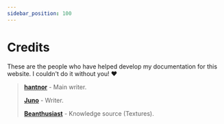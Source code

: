 ```yaml
---
sidebar_position: 100
---
```


# Credits

These are the people who have helped develop my documentation for this website. I couldn't do it without you! ♥

> [**hantnor**](https://hantnor.com/) - Main writer.
> 
> [**Juno**](https://stoopidcatstudios.com/) - Writer.
>
>[**Beanthusiast**](https://linktr.ee/beanthusiast) - Knowledge source (Textures).